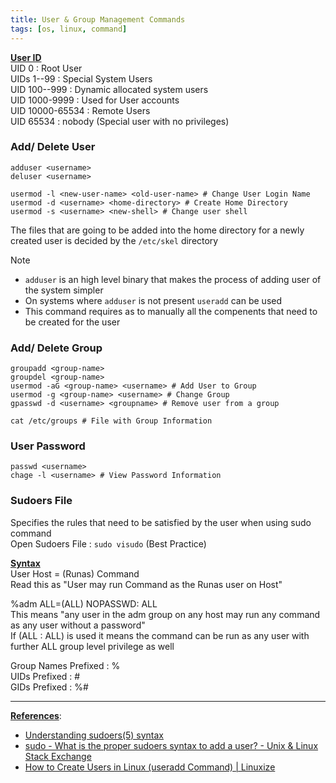 ```yaml
---
title: User & Group Management Commands
tags: [os, linux, command]
---
```


**<u>User ID</u>**  
UID 0 : Root User  
UIDs 1--99 : Special System Users  
UID 100--999 : Dynamic allocated system users  
UID 1000-9999 : Used for User accounts  
UID 10000-65534 : Remote Users  
UID 65534 : nobody (Special user with no privileges)

### Add/ Delete User

````shell
adduser <username>
deluser <username>

usermod -l <new-user-name> <old-user-name> # Change User Login Name
usermod -d <username> <home-directory> # Create Home Directory
usermod -s <username> <new-shell> # Change user shell
````

The files that are going to be added into the home directory for a newly created user is decided by the `/etc/skel` directory

 > [!NOTE]
 > * `adduser` is an high level binary that makes the process of adding user of the system simpler
 > * On systems where `adduser` is not present `useradd` can be used
 > * This command requires as to manually all the compenents that need to be created for the user

### Add/ Delete Group

````shell
groupadd <group-name>
groupdel <group-name>
usermod -aG <group-name> <username> # Add User to Group
usermod -g <group-name> <username> # Change Group
gpasswd -d <username> <groupname> # Remove user from a group

cat /etc/groups # File with Group Information
````

### User Password

````shell
passwd <username>
chage -l <username> # View Password Information
````

### Sudoers File

Specifies the rules that need to be satisfied by the user when using sudo command  
Open Sudoers File : `sudo visudo` (Best Practice)

**<u>Syntax</u>**  
User Host = (Runas) Command  
Read this as "User may run Command as the Runas user on Host"

%adm ALL=(ALL) NOPASSWD: ALL  
This means "any user in the adm group on any host may run any command as any user without a password"  
If (ALL : ALL) is used it means the command can be run as any user with further ALL group level privilege as well

Group Names Prefixed : %  
UIDs Prefixed : \#  
GIDs Prefixed : %#

---

**<u>References</u>**:

* [Understanding sudoers(5) syntax](https://toroid.org/sudoers-syntax)
* [sudo - What is the proper sudoers syntax to add a user? - Unix & Linux Stack Exchange](https://unix.stackexchange.com/questions/18877/what-is-the-proper-sudoers-syntax-to-add-a-user)
* [How to Create Users in Linux (useradd Command) | Linuxize](https://linuxize.com/post/how-to-create-users-in-linux-using-the-useradd-command/)